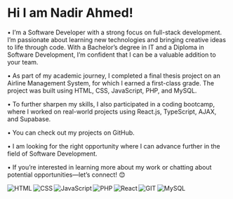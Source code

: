# Hi I am Nadir Ahmed! 
• I’m a Software Developer with a strong focus on full-stack development. I’m passionate about learning new technologies and  bringing creative ideas to life through code. With a   Bachelor’s degree in IT and a Diploma in Software Development, I’m confident that I can be a valuable addition to your team.

• As part of my academic journey, I completed a final thesis project on an Airline Management System, for which I earned a first-class grade. The project was built using HTML,   CSS, JavaScript, PHP, and MySQL.

• To further sharpen my skills, I also participated in a coding bootcamp, where I worked on real-world projects using React.js, TypeScript, AJAX, and Supabase.

• You can check out my projects on GitHub. 

• I am looking for the right opportunity where I can advance further in the field of Software Development.

• If you’re interested in learning more about my work or chatting about potential opportunities—let’s connect! 😊

<img align="left" alt="HTML" src="https://img.shields.io/badge/html5-%23E34F26.svg?style=for-the-badge&logo=html5&logoColor=white"/>
<img align="left" alt="CSS" src="https://img.shields.io/badge/css3-%231572B6.svg?style=for-the-badge&logo=css3&logoColor=white"/>
<img align="left" alt="JavaScript" src="https://img.shields.io/badge/javascript-%23323330.svg?style=for-the-badge&logo=javascript&logoColor=%23F7DF1E"/>
<img align="left" alt="PHP" src="https://img.shields.io/badge/php-%23777BB4.svg?style=for-the-badge&logo=php&logoColor=white"/>
<img align="left" alt="React" src="https://img.shields.io/badge/react-%2320232a.svg?style=for-the-badge&logo=react&logoColor=%2361DAFB"/>
<img align="left" alt="GIT" src="https://img.shields.io/badge/git-%23F05033.svg?style=for-the-badge&logo=git&logoColor=white"/>
<img align="left" alt="MySQL" src="https://img.shields.io/badge/mysql-%2300f.svg?style=for-the-badge&logo=mysql&logoColor=white"/>
